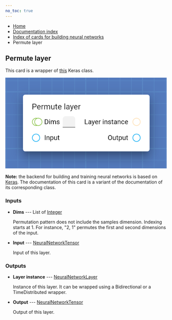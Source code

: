 ```yaml
---
no_toc: true
---
```


<ul class="breadcrumb">
    <li><a href="">Home</a></li>
    <li><a href="documentation">Documentation index</a></li>
    <li><a href="neural_network_cards/">Index of cards for building neural networks</a></li>
    <li>Permute layer</li>
</ul>

## Permute layer

This card is a wrapper of [this](https://keras.io/api/layers/reshaping_layers/permute/) Keras class.

!["Permute layer" card](assets/img/neural_network_cards/layer_Permute.png)

**Note:** the backend for building and training neural networks is based on [Keras](https://keras.io/). The documentation of this card is a variant of the documentation of its corresponding class.


### Inputs


* **Dims** --- List of [Integer](types/Integer)

  Permutation pattern does not include the samples dimension. Indexing starts at 1. For instance, "2, 1" permutes the first and second dimensions of the input.

* **Input** --- [NeuralNetworkTensor](types/NeuralNetworkTensor)

  Input of this layer.





### Outputs


* **Layer instance** --- [NeuralNetworkLayer](types/NeuralNetworkLayer)

  Instance of this layer. It can be wrapped using a Bidirectional or a TimeDistributed wrapper.

* **Output** --- [NeuralNetworkTensor](types/NeuralNetworkTensor)

  Output of this layer.




